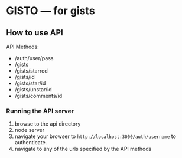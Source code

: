 # GISTO — for gists #

## How to use API

API Methods:

* /auth/user/pass
* /gists 
* /gists/starred
* /gists/id
* /gists/star/id
* /gists/unstar/id
* /gists/comments/id

### Running the API server

1. browse to the api directory
2. node server
3. navigate your browser to `http://localhost:3000/auth/username` to authenticate.
4. navigate to any of the urls specified by the API methods


